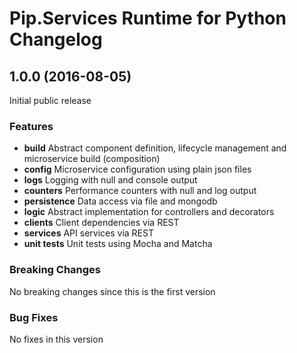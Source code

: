 # Pip.Services Runtime for Python Changelog

## <a name="1.0.0"></a> 1.0.0 (2016-08-05)

Initial public release

### Features
* **build** Abstract component definition, lifecycle management and microservice build (composition)
* **config** Microservice configuration using plain json files
* **logs** Logging with null and console output
* **counters** Performance counters with null and log output
* **persistence** Data access via file and mongodb
* **logic** Abstract implementation for controllers and decorators
* **clients** Client dependencies via REST
* **services** API services via REST
* **unit tests** Unit tests using Mocha and Matcha

### Breaking Changes
No breaking changes since this is the first version

### Bug Fixes
No fixes in this version

